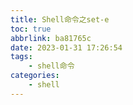 ```yaml
---
title: Shell命令之set-e
toc: true
abbrlink: ba81765c
date: 2023-01-31 17:26:54
tags:
    - shell命令
categories:
    - shell
---
```

